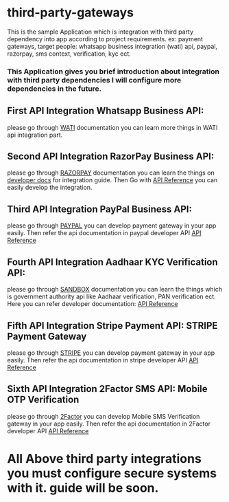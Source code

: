 # third-party-gateways
This is the sample Application which is integration with third party dependency into app according to project requirements. ex: payment gateways, target people: whatsapp business integration (wati) api, paypal, razorpay, sms context, verification, kyc ect.

<h3>This Application gives you brief introduction about integration with third party dependencies I will configure more dependencies in the future.</h3>

<h2>First API Integration Whatsapp Business API:</h2>
please go through <a href="https://www.wati.io/">WATI</a> documentation you can learn more things in WATI api integration part.

<h2>Second API Integration RazorPay Business API:</h2>
please go through <a href="https://razorpay.com/">RAZORPAY</a> documentation you can learn the things on <a href="https://razorpay.com/docs/#home-payments">developer docs</a> for integration guide.
Then Go with <a href="https://razorpay.com/docs/api">API Reference</a> you can easily develop the integration.

<h2>Third API Integration PayPal Business API:</h2>
please go through <a href="https://paypal.com/">PAYPAL</a> you can develop payment gateway in your app easily.
Then refer the api documentation in paypal developer API <a href="https://developer.paypal.com/home/">API Reference</a>

<h2>Fourth API Integration Aadhaar KYC Verification API:</h2>
please go through <a href="https://dashboard.sandbox.co.in">SANDBOX</a> documentation you can learn the things which is government authority api like Aadhaar verification, PAN verification ect.
Here you can refer developer documentation: <a href="https://developer.sandbox.co.in/reference/authenticate-api">API Reference</a>

<h2>Fifth API Integration Stripe Payment API: STRIPE Payment Gateway</h2>
please go through <a href="https://stripe.com/in/">STRIPE</a> you can develop payment gateway in your app easily.
Then refer the api documentation in stripe developer API <a href="https://docs.stripe.com/api">API Reference</a>

<h2>Sixth API Integration 2Factor SMS API: Mobile OTP Verification</h2>
please go through <a href="https://2factor.in/">2Factor</a> you can develop Mobile SMS Verification gateway in your app easily.
Then refer the api documentation in 2Factor developer API <a href="https://documenter.getpostman.com/view/301893/TWDamFGh">API Reference</a>


# All Above third party integrations you must configure secure systems with it. guide will be soon.
